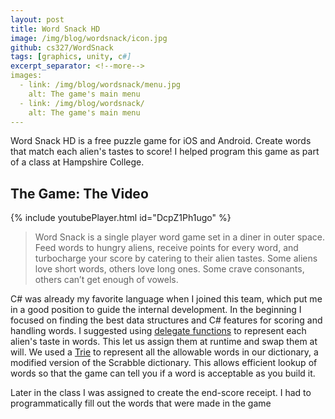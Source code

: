 ```yaml
---
layout: post
title: Word Snack HD
image: /img/blog/wordsnack/icon.jpg
github: cs327/WordSnack
tags: [graphics, unity, c#]
excerpt_separator: <!--more-->
images:
  - link: /img/blog/wordsnack/menu.jpg
    alt: The game's main menu
  - link: /img/blog/wordsnack/
    alt: The game's main menu
---
```

Word Snack HD is a free puzzle game for iOS and Android. Create words that match each alien's tastes to score! I helped program this game as part of a class at Hampshire College.

<!--more-->
## The Game: The Video

{% include youtubePlayer.html id="DcpZ1Ph1ugo" %}

> Word Snack is a single player word game set in a diner in outer space. Feed words to hungry aliens, receive points for every word, and turbocharge your score by catering to their alien tastes. Some aliens love short words, others love long ones. Some crave consonants, others can’t get enough of vowels.

C# was already my favorite language when I joined this team, which put me in a good position to guide the internal development. In the beginning I focused on finding the best data structures and C# features for scoring and handling words. I suggested using [delegate functions](http://rbwhitaker.wikidot.com/c-sharp-delegates) to represent each alien's taste in words. This let us assign them at runtime and swap them at will. We used a [Trie](https://en.wikipedia.org/wiki/Trie) to represent all the allowable words in our dictionary, a modified version of the Scrabble dictionary. This allows efficient lookup of words so that the game can tell you if a word is acceptable as you build it.

Later in the class I was assigned to create the end-score receipt. I had to programmatically fill out the words that were made in the game
